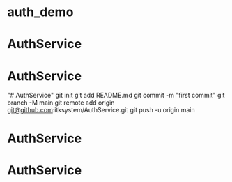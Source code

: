 # auth_demo
# AuthService
# AuthService
"# AuthService"  git init git add README.md git commit -m "first commit" git branch -M main git remote add origin git@github.com:itksystem/AuthService.git git push -u origin main
# AuthService
# AuthService
